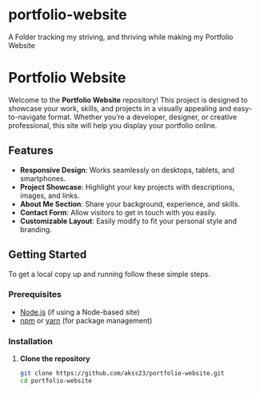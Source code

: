 # portfolio-website
A Folder  tracking my striving, and thriving while making my Portfolio Website
# Portfolio Website

Welcome to the **Portfolio Website** repository! This project is designed to showcase your work, skills, and projects in a visually appealing and easy-to-navigate format. Whether you’re a developer, designer, or creative professional, this site will help you display your portfolio online.

## Features

- **Responsive Design**: Works seamlessly on desktops, tablets, and smartphones.
- **Project Showcase**: Highlight your key projects with descriptions, images, and links.
- **About Me Section**: Share your background, experience, and skills.
- **Contact Form**: Allow visitors to get in touch with you easily.
- **Customizable Layout**: Easily modify to fit your personal style and branding.

## Getting Started

To get a local copy up and running follow these simple steps.

### Prerequisites

- [Node.js](https://nodejs.org/) (if using a Node-based site)
- [npm](https://npmjs.com/) or [yarn](https://yarnpkg.com/) (for package management)

### Installation

1. **Clone the repository**
   ```bash
   git clone https://github.com/akss23/portfolio-website.git
   cd portfolio-website
